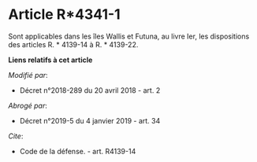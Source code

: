 # Article R*4341-1

Sont applicables dans les îles Wallis et Futuna, au livre Ier, les dispositions des articles              R. * 4139-14 à R. *
4139-22.

**Liens relatifs à cet article**

_Modifié par_:

  - Décret n°2018-289 du 20 avril 2018 - art. 2

_Abrogé par_:

  - Décret n°2019-5 du 4 janvier 2019 - art. 34

_Cite_:

  - Code de la défense. - art. R4139-14
